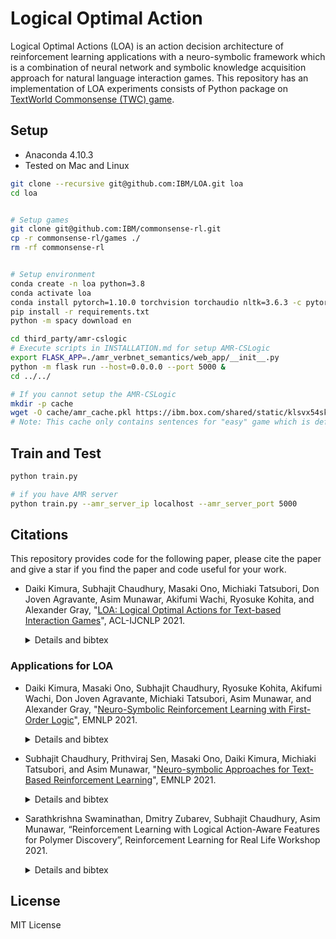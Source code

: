 # Logical Optimal Action

Logical Optimal Actions (LOA) is an action decision architecture of reinforcement learning applications with a neuro-symbolic framework which is a combination of neural network and symbolic knowledge acquisition approach for natural language interaction games. This repository has an implementation of LOA experiments consists of Python package on [TextWorld Commonsense (TWC) game](https://github.com/IBM/commonsense-rl). 

## Setup

- Anaconda 4.10.3
- Tested on Mac and Linux

```bash
git clone --recursive git@github.com:IBM/LOA.git loa
cd loa


# Setup games
git clone git@github.com:IBM/commonsense-rl.git 
cp -r commonsense-rl/games ./
rm -rf commonsense-rl


# Setup environment
conda create -n loa python=3.8
conda activate loa
conda install pytorch=1.10.0 torchvision torchaudio nltk=3.6.3 -c pytorch
pip install -r requirements.txt
python -m spacy download en

cd third_party/amr-cslogic
# Execute scripts in INSTALLATION.md for setup AMR-CSLogic
export FLASK_APP=./amr_verbnet_semantics/web_app/__init__.py
python -m flask run --host=0.0.0.0 --port 5000 &
cd ../../

# If you cannot setup the AMR-CSLogic
mkdir -p cache
wget -O cache/amr_cache.pkl https://ibm.box.com/shared/static/klsvx54skc5wlf35qg3klo35ex25dbb0.pkl
# Note: This cache only contains sentences for "easy" game which is default in train.py
```

## Train and Test

```bash
python train.py

# if you have AMR server
python train.py --amr_server_ip localhost --amr_server_port 5000
```

## Citations

This repository provides code for the following paper, please cite the paper and give a star if you find the paper and code useful for your work.

- Daiki Kimura, Subhajit Chaudhury, Masaki Ono, Michiaki Tatsubori, Don Joven Agravante, Asim Munawar, Akifumi Wachi, Ryosuke Kohita, and Alexander Gray, "[LOA: Logical Optimal Actions for Text-based Interaction Games](https://aclanthology.org/2021.acl-demo.27/)", ACL-IJCNLP 2021.

  <details><summary>Details and bibtex</summary><div>

  The paper presents an initial demonstration of logical optimal action (LOA) on TextWorld (TW) Coin collector, TW Cooking, TW Commonsense, and Jericho. In this version, the human player can select an action by hand and recommendation action list from LOA with visualizing acquired knowledge for improvement of interpretability of trained rules.
  
  ```
  @inproceedings{kimura-etal-2021-loa,
      title = "{LOA}: Logical Optimal Actions for Text-based Interaction Games",
      author = "Kimura, Daiki  and  Chaudhury, Subhajit  and  Ono, Masaki  and  Tatsubori, Michiaki  and  Agravante, Don Joven  and  Munawar, Asim  and  Wachi, Akifumi  and  Kohita, Ryosuke  and  Gray, Alexander",
      booktitle = "Proceedings of the 59th Annual Meeting of the Association for Computational Linguistics and the 11th International Joint Conference on Natural Language Processing: System Demonstrations",
      month = aug,
      year = "2021",
      address = "Online",
      publisher = "Association for Computational Linguistics",
      url = "https://aclanthology.org/2021.acl-demo.27",
      doi = "10.18653/v1/2021.acl-demo.27",
      pages = "227--231"
  }
  ```
  </div></details>

### Applications for LOA

- Daiki Kimura, Masaki Ono, Subhajit Chaudhury, Ryosuke Kohita, Akifumi Wachi, Don Joven Agravante, Michiaki Tatsubori, Asim Munawar, and Alexander Gray, "[Neuro-Symbolic Reinforcement Learning with First-Order Logic](https://aclanthology.org/2021.emnlp-main.283/)", EMNLP 2021.

  <details><summary>Details and bibtex</summary><div>

  The paper shows an initial experiment of LOA by extracting first-order logical facts from text observation and external word meaning network on TextWorld Coin-collector. The experimental results show RL training with the proposed method converges significantly faster than other state-of-the-art neuro-symbolic methods in a TextWorld benchmark.

  ```
  @inproceedings{kimura-etal-2021-neuro,
      title = "Neuro-Symbolic Reinforcement Learning with First-Order Logic",
      author = "Kimura, Daiki  and  Ono, Masaki  and  Chaudhury, Subhajit  and  Kohita, Ryosuke  and  Wachi, Akifumi  and  Agravante, Don Joven  and  Tatsubori, Michiaki  and  Munawar, Asim  and  Gray, Alexander",
      booktitle = "Proceedings of the 2021 Conference on Empirical Methods in Natural Language Processing",
      month = nov,
      year = "2021",
      address = "Online and Punta Cana, Dominican Republic",
      publisher = "Association for Computational Linguistics",
      url = "https://aclanthology.org/2021.emnlp-main.283",
      pages = "3505--3511"
  }
  ```
  </div></details>


- Subhajit Chaudhury, Prithviraj Sen, Masaki Ono, Daiki Kimura, Michiaki Tatsubori, and Asim Munawar, "[Neuro-symbolic Approaches for Text-Based Reinforcement Learning](https://aclanthology.org/2021.emnlp-main.245/)", EMNLP 2021.

  <details><summary>Details and bibtex</summary><div>

  The paper presents SymboLic Action policy for Textual Environments (SLATE) method which is same concept of LOA. The method outperforms previous state-of-the-art methods for the coin collector game from 5-10x fewer training games.

  ```
  @inproceedings{chaudhury-etal-2021-neuro,
      title = "Neuro-Symbolic Approaches for Text-Based Policy Learning",
      author = "Chaudhury, Subhajit  and  Sen, Prithviraj  and  Ono, Masaki  and  Kimura, Daiki  and  Tatsubori, Michiaki  and  Munawar, Asim",
      booktitle = "Proceedings of the 2021 Conference on Empirical Methods in Natural Language Processing",
      month = nov,
      year = "2021",
      address = "Online and Punta Cana, Dominican Republic",
      publisher = "Association for Computational Linguistics",
      url = "https://aclanthology.org/2021.emnlp-main.245",
      pages = "3073--3078"
  }
  ```
  </div></details>


- Sarathkrishna Swaminathan, Dmitry Zubarev, Subhajit Chaudhury, Asim Munawar, “Reinforcement Learning with Logical Action-Aware Features for Polymer Discovery”, Reinforcement Learning for Real Life Workshop 2021.

  <details><summary>Details and bibtex</summary><div>

  The paper presents the first application of reinforcement learning in materials discovery domain that explicitly considers logical structure of the interactions between the RL agent and the environment. 

  ```
  @conference{swaminathan-etal-2021-reinforcement,
      title = "Reinforcement Learning with Logical Action-Aware Features for Polymer Discovery",
      author = "Swaminathan, Sarathkrishna  and  Zubarev, Dmitry  and  Chaudhury, Subhajit  and  Munawar, Asim",
      booktitle = "Reinforcement Learning for Real Life Workshop",
      year = "2021"
  }
  ```
  </div></details>


## License

MIT License
